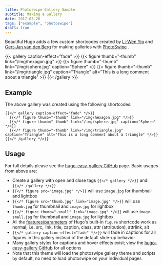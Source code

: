 ```yaml
---
title: Photoswipe Gallery Sample
subtitle: Making a Gallery
date: 2017-03-20
tags: ["example", "photoswipe"]
draft: true
---
```


Beautiful Hugo adds a few custom shortcodes created by [Li-Wen Yip](https://www.liwen.id.au/heg/) and [Gert-Jan van den Berg](https://github.com/GjjvdBurg/HugoPhotoSwipe) for making galleries with [PhotoSwipe](http://photoswipe.com) . 

{{< gallery caption-effect="fade" >}}
  {{< figure thumb="-thumb" link="/img/hexagon.jpg" >}}
  {{< figure thumb="-thumb" link="/img/sphere.jpg" caption="Sphere" >}}
  {{< figure thumb="-thumb" link="/img/triangle.jpg" caption="Triangle" alt="This is a long comment about a triangle" >}}
{{< /gallery >}}

<!--more-->
## Example
The above gallery was created using the following shortcodes:
```
{{</* gallery caption-effect="fade" */>}}
  {{</* figure thumb="-thumb" link="/img/hexagon.jpg" */>}}
  {{</* figure thumb="-thumb" link="/img/sphere.jpg" caption="Sphere" */>}}
  {{</* figure thumb="-thumb" link="/img/triangle.jpg" caption="Triangle" alt="This is a long comment about a triangle" */>}}
{{</* /gallery */>}}
```

## Usage
For full details please see the [hugo-easy-gallery GitHub](https://github.com/liwenyip/hugo-easy-gallery/) page. Basic usages from above are:

- Create a gallery with open and close tags `{{</* gallery */>}}` and `{{</* /gallery */>}}`
- `{{</* figure src="image.jpg" */>}}` will use `image.jpg` for thumbnail and lightbox
- `{{</* figure src="thumb.jpg" link="image.jpg" */>}}` will use `thumb.jpg` for thumbnail and `image.jpg` for lightbox
- `{{</* figure thumb="-small" link="image.jpg" */>}}` will use `image-small.jpg` for thumbnail and `image.jpg` for lightbox
- All the [features/parameters](https://gohugo.io/extras/shortcodes) of Hugo's built-in `figure` shortcode work as normal, i.e. src, link, title, caption, class, attr (attribution), attrlink, alt
- `{{</* gallery caption-effect="fade" */>}}` will fade in captions for all figures in this gallery instead of the default slide-up behavior
- Many gallery styles for captions and hover effects exist; view the [hugo-easy-gallery GitHub](https://github.com/liwenyip/hugo-easy-gallery/) for all options
- Note that this theme will load the photoswipe gallery theme and scripts by default, no need to load photoswipe on your individual pages